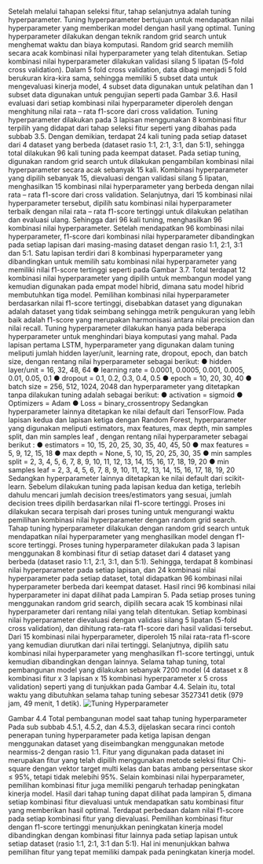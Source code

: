 Setelah melalui tahapan seleksi fitur, tahap selanjutnya adalah tuning hyperparameter. Tuning hyperparameter bertujuan untuk mendapatkan nilai hyperparameter yang memberikan model dengan hasil yang optimal. Tuning hyperparameter dilakukan dengan teknik random grid search untuk menghemat waktu dan biaya komputasi. Random grid search memilih secara acak kombinasi nilai hyperparameter yang telah ditentukan. Setiap kombinasi nilai hyperparameter dilakukan validasi silang 5 lipatan (5-fold cross validation). Dalam 5 fold cross validation, data dibagi menjadi 5 fold berukuran kira-kira sama, sehingga memiliki 5 subset data untuk mengevaluasi kinerja model, 4 subset data digunakan untuk pelatihan dan 1 subset data digunakan untuk pengujian seperti pada Gambar 3.6. Hasil evaluasi dari setiap kombinasi nilai hyperparameter diperoleh dengan menghitung nilai rata – rata  f1-score  dari cross validation. 
Tuning hyperparameter dilakukan pada 3 lapisan menggunakan 8 kombinasi fitur terpilih yang didapat dari tahap seleksi fitur seperti yang dibahas pada subbab 3.5. Dengan demikian, terdapat 24 kali tuning pada setiap dataset dari 4 dataset yang berbeda (dataset rasio 1:1, 2:1, 3:1, dan 5:1), sehingga total dilakukan 96 kali tuning pada keempat dataset.
Pada setiap tuning, digunakan random grid search untuk dilakukan pengambilan kombinasi nilai hyperparameter secara acak sebanyak 15 kali. Kombinasi hyperparameter yang dipilih sebanyak 15, dievaluasi dengan validasi silang 5 lipatan, menghasilkan 15 kombinasi nilai hyperparameter yang berbeda dengan nilai rata – rata f1-score dari cross validation. Selanjutnya, dari 15 kombinasi nilai hyperparameter tersebut, dipilih satu kombinasi nilai hyperparameter terbaik dengan nilai rata – rata f1-score tertinggi untuk dilakukan pelatihan dan evaluasi ulang. Sehingga dari 96 kali tuning, menghasilkan 96 kombinasi nilai hyperparameter.
Setelah mendapatkan 96 kombinasi nilai hyperparameter, f1-score dari kombinasi nilai hyperparameter dibandingkan pada setiap lapisan dari masing-masing dataset dengan rasio 1:1, 2:1, 3:1 dan 5:1. Satu lapisan terdiri dari 8 kombinasi hyperparameter yang dibandingkan untuk memilih satu kombinasi nilai hyperparameter yang memiliki nilai f1-score tertinggi seperti pada Gambar 3.7. Total terdapat 12 kombinasi nilai hyperparameter yang dipilih untuk membangun model yang kemudian digunakan pada empat model hibrid, dimana satu model hibrid membutuhkan tiga model. Pemilihan kombinasi nilai hyperparameter berdasarkan nilai f1-score tertinggi, disebabkan dataset yang digunakan adalah dataset yang tidak seimbang sehingga metrik pengukuran yang lebih baik adalah f1-score yang merupakan harmonisasi antara nilai precision dan nilai recall.
Tuning hyperparameter dilakukan hanya pada beberapa hyperparameter untuk menghindari biaya komputasi yang mahal. Pada lapisan pertama LSTM, hyperparameter yang digunakan dalam tuning meliputi jumlah hidden layer/unit, learning rate, dropout, epoch, dan batch size, dengan rentang nilai hyperparameter sebagai berikut:
●	hidden layer/unit    = 16, 32, 48, 64
●	learning rate	     = 0.0001, 0.0005, 0.001, 0.005, 0.01, 0.05, 0.1
●	dropout		     = 0.1, 0.2, 0.3, 0.4, 0.5
●	epoch		     = 10, 20, 30, 40
●	batch size	     = 256, 512, 1024, 2048
dan hyperparameter yang ditetapkan tanpa dilakukan tuning adalah sebagai berikut:
●	activation	     = sigmoid
●	Optimizers	     = Adam
●	Loss		     = binary_crossentropy
Sedangkan hyperparameter lainnya ditetapkan ke nilai default dari TensorFlow.
Pada lapisan kedua dan lapisan ketiga dengan Random Forest, hyperparameter yang digunakan meliputi estimators, max features, max depth, min samples split, dan min samples leaf , dengan rentang nilai hyperparameter sebagai berikut :
●	estimators 	     = 10, 15, 20, 25, 30, 35, 40, 45, 50
●	max features	     = 5, 9, 12, 15, 18
●	max depth	     = None, 5, 10, 15, 20, 25, 30, 35
●	min samples split   = 2, 3, 4, 5, 6, 7, 8, 9, 10, 11, 12, 13, 14, 15, 16, 17, 18, 19, 20
●	min samples leaf    = 2, 3, 4, 5, 6, 7, 8, 9, 10, 11, 12, 13, 14, 15, 16, 17, 18, 19, 20
Sedangkan hyperparameter lainnya ditetapkan ke nilai default dari scikit-learn.
Sebelum dilakukan tuning pada lapisan kedua dan ketiga, terlebih dahulu mencari jumlah decision trees/estimators yang sesuai, jumlah decision trees dipilih berdasarkan nilai f1-score tertinggi. Proses ini dilakukan secara terpisah dari proses tuning untuk mengurangi waktu pemilihan kombinasi nilai hyperparameter dengan random grid search.
Tahap tuning hyperparameter dilakukan dengan random grid search untuk mendapatkan nilai hyperparameter yang menghasilkan model dengan f1-score tertinggi. Proses tuning hyperparameter dilakukan pada 3 lapisan menggunakan 8 kombinasi fitur di setiap dataset dari 4 dataset yang berbeda (dataset rasio 1:1, 2:1, 3:1, dan 5:1). Sehingga, terdapat 8 kombinasi nilai hyperparameter pada setiap lapisan, dan 24 kombinasi nilai hyperparameter pada setiap dataset, total didapatkan 96 kombinasi nilai hyperparameter berbeda dari keempat dataset. Hasil rinci 96 kombinasi nilai hyperparameter ini dapat dilihat pada Lampiran 5.
Pada setiap proses tuning menggunakan random grid search, dipilih secara acak 15 kombinasi nilai hyperparameter dari rentang nilai yang telah ditentukan. Setiap kombinasi nilai hyperparameter dievaluasi dengan validasi silang 5 lipatan (5-fold cross validation), dan dihitung rata-rata f1-score dari hasil validasi tersebut. Dari 15 kombinasi nilai hyperparameter, diperoleh 15 nilai rata-rata f1-score yang kemudian diurutkan dari nilai tertinggi. Selanjutnya, dipilih satu kombinasi nilai hyperparameter yang menghasilkan f1-score tertinggi, untuk kemudian dibandingkan dengan lainnya. 
Selama tahap tuning, total pembangunan model yang dilakukan sebanyak 7200 model (4 dataset x 8 kombinasi fitur x 3 lapisan x 15 kombinasi hyperparameter x 5 cross validation) seperti yang di tunjukkan pada Gambar 4.4. Selain itu, total waktu yang dibutuhkan selama tahap tuning sebesar 3527341 detik (979 jam, 49 menit, 1 detik).
 ![Tuning Hyperparameter](https://github.com/fando-tek/Hybrid-learning-IDS/assets/81504312/093decc0-fbb5-4f0f-aff1-f75fabf13a0f)

Gambar 4.4 Total pembangunan model saat tahap tuning hyperparameter
Pada sub subbab 4.5.1, 4.5.2, dan 4.5.3, dijelaskan secara rinci contoh penerapan tuning hyperparameter pada ketiga lapisan dengan menggunakan dataset yang diseimbangkan menggunakan metode nearmiss-2 dengan rasio 1:1. Fitur yang digunakan pada dataset ini merupakan fitur yang telah dipilih menggunakan metode seleksi fitur Chi-square dengan vektor target multi kelas dan batas ambang persentase skor ≤ 95%, tetapi tidak melebihi 95%.
Selain kombinasi nilai hyperparameter, pemilihan kombinasi fitur juga memiliki pengaruh terhadap peningkatan kinerja model. Hasil dari tahap tuning dapat dilihat pada lampiran 5, dimana setiap kombinasi fitur dievaluasi untuk mendapatkan satu kombinasi fitur yang memberikan hasil optimal. Terdapat perbedaan dalam nilai f1-score pada setiap kombinasi fitur yang dievaluasi. Pemilihan kombinasi fitur dengan f1-score tertinggi menunjukkan peningkatan kinerja model dibandingkan dengan kombinasi fitur lainnya pada setiap lapisan untuk setiap dataset (rasio 1:1, 2:1, 3:1 dan 5:1). Hal ini menunjukkan bahwa pemilihan fitur yang tepat memiliki dampak pada peningkatan kinerja model.
